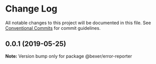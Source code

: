 # Change Log

All notable changes to this project will be documented in this file.
See [Conventional Commits](https://conventionalcommits.org) for commit guidelines.

## 0.0.1 (2019-05-25)

**Note:** Version bump only for package @bexer/error-reporter
